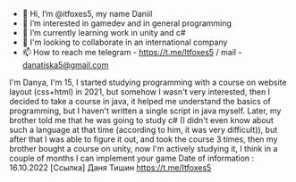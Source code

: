 - 👋 Hi, I’m @itfoxes5, my name Daniil
- 👀 I’m interested in gamedev and in general programming
- 🌱 I’m currently learning work in unity and c#
- 💞️ I'm looking to collaborate in an international company
- 📫 How to reach me telegram - https://t.me/Itfoxes5 / mail - danatiska5@gmail.com

I'm Danya, I'm 15, I started studying programming with a course on website layout (css+html) in 2021, but somehow I wasn't very interested, then I decided to take a course in java, it helped me understand the basics of programming, but I haven't written a single script in java myself. Later, my brother told me that he was going to study c# (I didn't even know about such a language at that time (according to him, it was very difficult)), but after that I was able to figure it out, and took the course 3 times, then my brother bought a course on unity, now I'm actively studying it, I think in a couple of months I can implement your game
Date of information : 16.10.2022
[Ссылка]
Даня Тишин
https://t.me/Itfoxes5
